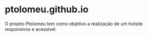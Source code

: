 # ptolomeu.github.io
O projeto Ptolomeu tem como objetivo a realização de um hotsite responsivos e acessível.
